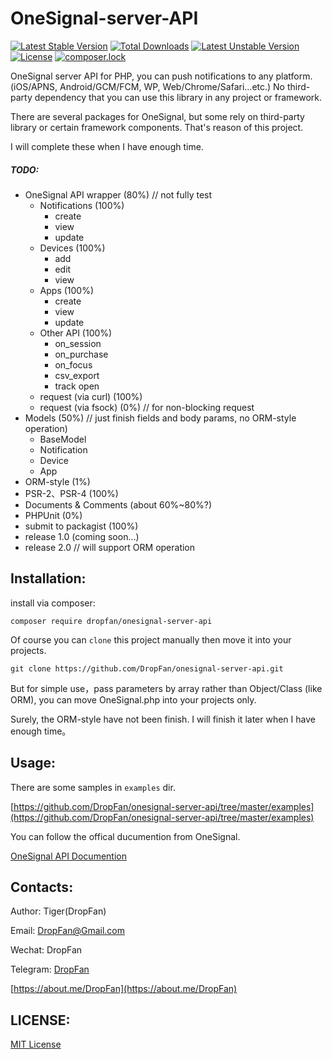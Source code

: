 # OneSignal-server-API

[![Latest Stable Version](https://poser.pugx.org/dropfan/onesignal-server-api/v/stable)](https://packagist.org/packages/dropfan/onesignal-server-api)
[![Total Downloads](https://poser.pugx.org/dropfan/onesignal-server-api/downloads)](https://packagist.org/packages/dropfan/onesignal-server-api)
[![Latest Unstable Version](https://poser.pugx.org/dropfan/onesignal-server-api/v/unstable)](https://packagist.org/packages/dropfan/onesignal-server-api)
[![License](https://poser.pugx.org/dropfan/onesignal-server-api/license)](https://packagist.org/packages/dropfan/onesignal-server-api)
[![composer.lock](https://poser.pugx.org/dropfan/onesignal-server-api/composerlock)](https://packagist.org/packages/dropfan/onesignal-server-api)

OneSignal server API for PHP, you can push notifications to any platform. (iOS/APNS, Android/GCM/FCM, WP, Web/Chrome/Safari...etc.) 
No third-party dependency that you can use this library in any project or framework.

There are several packages for OneSignal, but some rely on third-party library or certain framework components. That's reason of this project.

I will complete these when I have enough time.

##### TODO:
* OneSignal API wrapper (80%) // not fully test
	* Notifications (100%)
		* create
		* view 
		* update
	* Devices (100%)
		* add
		* edit
		* view 
	* Apps (100%)
		* create
		* view
		* update 
	* Other API (100%)
		* on_session
		* on_purchase
		* on_focus
		* csv_export 
		* track open
	* request (via curl) (100%)
	* request (via fsock) (0%)   // for non-blocking request
* Models	(50%) // just finish fields and body params, no ORM-style operation)
	* BaseModel
	* Notification
	* Device
	* App
* ORM-style (1%)
* PSR-2、PSR-4 (100%)
* Documents & Comments (about 60%~80%?)
* PHPUnit (0%)
* submit to packagist (100%)
* release 1.0 (coming soon...)
* release 2.0 // will support ORM operation

## Installation:

install via composer:

```composer require dropfan/onesignal-server-api```

Of course you can `clone` this project manually then move it into your projects.

```git clone https://github.com/DropFan/onesignal-server-api.git```

But for simple use，pass parameters by array rather than Object/Class (like ORM), you can move OneSignal.php into your projects only.

Surely, the ORM-style have not been finish. I will finish it later when I have enough time。

## Usage:
There are some samples in `examples` dir.

[https://github.com/DropFan/onesignal-server-api/tree/master/examples](https://github.com/DropFan/onesignal-server-api/tree/master/examples)

You can follow the offical ducumention from OneSignal.

[OneSignal API Documention](https://documentation.onesignal.com/reference)

## Contacts:
Author: Tiger(DropFan)

Email: <DropFan@Gmail.com>

Wechat: DropFan

Telegram: [DropFan](https://telegram.me/DropFan)

[https://about.me/DropFan](https://about.me/DropFan)

## LICENSE:
[MIT License](https://github.com/DropFan/onesignal-server-api/tree/master/LICENSE)
